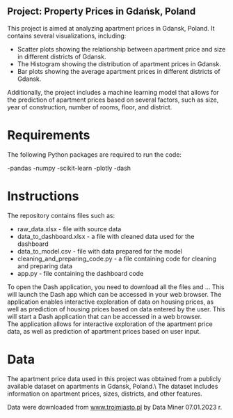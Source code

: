 ## Project: Property Prices in Gdańsk, Poland
This project is aimed at analyzing apartment prices in Gdansk, Poland. It contains several visualizations, including:

* Scatter plots showing the relationship between apartment price and size in different districts of Gdansk.
* The Histogram showing the distribution of apartment prices in Gdansk.
* Bar plots showing the average apartment prices in different districts of Gdansk.

Additionally, the project includes a machine learning model that allows for the prediction of apartment prices based on several factors, such as size, year of construction, number of rooms, floor, and district.

# Requirements
The following Python packages are required to run the code:

-pandas
-numpy
-scikit-learn
-plotly
-dash

# Instructions
The repository contains files such as:
* raw_data.xlsx - file with source data
* data_to_dashboard.xlsx - a file with cleaned data used for the dashboard
* data_to_model.csv - file with data prepared for the model
* cleaning_and_preparing_code.py - a file containing code for cleaning and preparing data
* app.py - file containing the dashboard code

To open the Dash application, you need to download all the files and ...
This will launch the Dash app which can be accessed in your web browser.
The application enables interactive exploration of data on housing prices, as well as prediction of housing prices based on data entered by the user. This will start a Dash application that can be accessed in a web browser.\
The application allows for interactive exploration of the apartment price data, as well as prediction of apartment prices based on user input.

# Data
The apartment price data used in this project was obtained from a publicly available dataset on apartments in Gdansk, Poland.\ 
The dataset includes information on apartment prices, sizes, districts, and other features.

Data were downloaded from www.trojmiasto.pl by Data Miner 07.01.2023 r.


